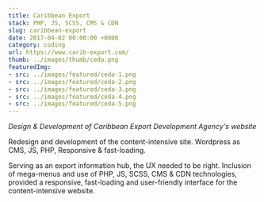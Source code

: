 ```yaml
---
title: Caribbean Export
stack: PHP, JS, SCSS, CMS & CDN
slug: caribbean-export
date: 2017-04-02 00:00:00 +0000
category: coding
url: https://www.carib-export.com/
thumb: ../images/thumb/ceda.png
featuredImg:
- src: ../images/featured/ceda-1.png
- src: ../images/featured/ceda-2.png
- src: ../images/featured/ceda-3.png
- src: ../images/featured/ceda-4.png
- src: ../images/featured/ceda-5.png
---
```


*Design & Development of Caribbean Export Development Agency's website*

Redesign and development of the content-intensive site. Wordpress as CMS, JS, PHP, Responsive & fast-loading.

Serving as an export information hub, the UX needed to be right. Inclusion of mega-menus and use of PHP, JS, SCSS, CMS & CDN technologies, provided a responsive, fast-loading and user-friendly interface for the content-intensive website.